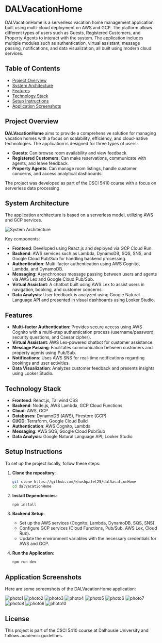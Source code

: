 
# DALVacationHome

DALVacationHome is a serverless vacation home management application built using multi-cloud deployment on AWS and GCP. The platform allows different types of users such as Guests, Registered Customers, and Property Agents to interact with the system. The application includes multiple modules such as authentication, virtual assistant, message passing, notifications, and data visualization, all built using modern cloud services.

## Table of Contents

- [Project Overview](#project-overview)
- [System Architecture](#system-architecture)
- [Features](#features)
- [Technology Stack](#technology-stack)
- [Setup Instructions](#setup-instructions)
- [Application Screenshots](#application-screenshots)

## Project Overview

**DALVacationHome** aims to provide a comprehensive solution for managing vacation homes with a focus on scalability, efficiency, and cloud-native technologies. The application is designed for three types of users:
- **Guests**: Can browse room availability and view feedback.
- **Registered Customers**: Can make reservations, communicate with agents, and leave feedback.
- **Property Agents**: Can manage room listings, handle customer concerns, and access analytical dashboards.

The project was developed as part of the CSCI 5410 course with a focus on serverless data processing.

## System Architecture

The application architecture is based on a serverless model, utilizing AWS and GCP services.

![System Architecture](assets/system_architecture.png)

Key components:
- **Frontend**: Developed using React.js and deployed via GCP Cloud Run.
- **Backend**: AWS services such as Lambda, DynamoDB, SQS, SNS, and Google Cloud Pub/Sub for handling backend processing.
- **Authentication**: Multi-factor authentication using AWS Cognito, Lambda, and DynamoDB.
- **Messaging**: Asynchronous message passing between users and agents via AWS Lex and Google Cloud Pub/Sub.
- **Virtual Assistant**: A chatbot built using AWS Lex to assist users in navigation, booking, and customer concerns.
- **Data Analysis**: User feedback is analyzed using Google Natural Language API and presented in visual dashboards using Looker Studio.

## Features

- **Multi-factor Authentication**: Provides secure access using AWS Cognito with a multi-step authentication process (username/password, security questions, and Caesar cipher).
- **Virtual Assistant**: AWS Lex-powered chatbot for customer assistance.
- **Message Passing**: Facilitates communication between customers and property agents using Pub/Sub.
- **Notifications**: Uses AWS SNS for real-time notifications regarding bookings and user activities.
- **Data Visualization**: Analyzes customer feedback and presents insights using Looker Studio.

## Technology Stack

- **Frontend**: React.js, Tailwind CSS
- **Backend**: Node.js, AWS Lambda, GCP Cloud Functions
- **Cloud**: AWS, GCP
- **Databases**: DynamoDB (AWS), Firestore (GCP)
- **CI/CD**: Terraform, Google Cloud Build
- **Authentication**: AWS Cognito, Lambda
- **Messaging**: AWS SQS, Google Cloud Pub/Sub
- **Data Analysis**: Google Natural Language API, Looker Studio

## Setup Instructions

To set up the project locally, follow these steps:

1. **Clone the repository**:
   ```bash
   git clone https://github.com/khushpatel25/dalVacationHome
   cd dalVacationHome
   ```

2. **Install Dependencies**:
   ```bash
   npm install
   ```

3. **Backend Setup**:
   - Set up the AWS services (Cognito, Lambda, DynamoDB, SQS, SNS).
   - Configure GCP services (Cloud Functions, Pub/Sub, AWS Lex, Cloud Run).
   - Update the environment variables with the necessary credentials for AWS and GCP.

4. **Run the Application**:
   ```bash
   npm run dev
   ```

## Application Screenshots

Here are some screenshots of the DALVacationHome application:

![photo1](assets/photo1.png)
![photo2](assets/photo2.png)
![photo3](assets/photo3.png)
![photo4](assets/photo4.png)
![photo5](assets/photo5.png)
![photo6](assets/photo6.png)
![photo7](assets/photo7.png)
![photo8](assets/photo8.png)
![photo9](assets/photo9.png)
![photo10](assets/photo10.png)

## License

This project is part of the CSCI 5410 course at Dalhousie University and follows academic guidelines.
